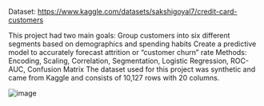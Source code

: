 Dataset: https://www.kaggle.com/datasets/sakshigoyal7/credit-card-customers

This project had two main goals:
Group customers into six different segments based on demographics and spending habits
Create a predictive model to accurately forecast attrition or “customer churn” rate
Methods: Encoding, Scaling, Correlation, Segmentation, Logistic Regression, ROC-AUC, Confusion Matrix
The dataset used for this project was synthetic and came from Kaggle and consists of 10,127 rows with 20 columns.


![image](https://github.com/user-attachments/assets/f8d2002c-e63d-4477-9c77-7f7c7cf6d08f)
